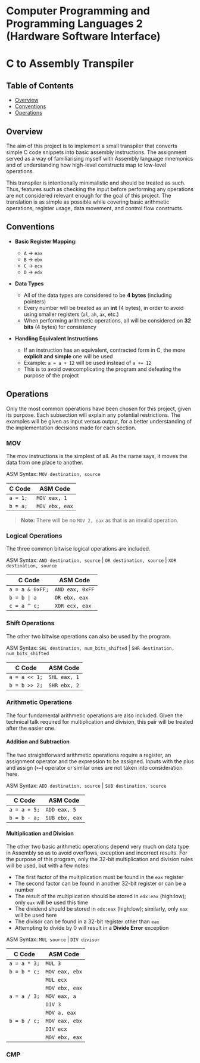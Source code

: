 # Computer Programming and Programming Languages 2 (Hardware Software Interface)
# C to Assembly Transpiler

## Table of Contents

- [Overview](#overview)
- [Conventions](#conventions)
- [Operations](#operations)

## Overview

The aim of this project is to implement a small transpiler that converts simple C code snippets into basic assembly instructions.
The assignment served as a way of familiarising myself with Assembly language mnemonics and of understanding how high-level constructs 
map to low-level operations.

This transpiler is intentionally minimalistic and should be treated as such. Thus, features such as checking
the input before performing any operations are not considered relevant enough for the goal of this project. The translation is 
as simple as possible while covering basic arithmetic operations, register usage, data movement, and control flow constructs.

## Conventions

- **Basic Register Mapping:**
  - `A` → `eax`
  - `B` → `ebx`
  - `C` → `ecx`
  - `D` → `edx`

- **Data Types**
  - All of the data types are considered to be **4 bytes** (including pointers)
  - Every number will be treated as an **int** (4 bytes), in order to avoid using smaller registers (`al`, `ah`, `ax`, etc.)
  - When performing arithmetic operations, all will be considered on **32 bits** (4 bytes) for consistency

- **Handling Equivalent Instructions**
  - If an instruction has an equivalent, contracted form in C, the more **explicit and simple** one will be used
  - Example: `a = a + 12` will be used instead of `a += 12`
  - This is to avoid overcomplicating the program and defeating the purpose of the project

## Operations

Only the most common operations have been chosen for this project, given its purpose. Each subsection will explain any potential restrictions.
The examples will be given as input versus output, for a better understanding of the implementation decisions made for each section.

### MOV

The mov instructions is the simplest of all. As the name says, it moves the data from one place to another.

ASM Syntax: `MOV destination, source`

| **C Code**    | **ASM Code**          |
|------------   |----------------       |
| `a = 1;`      | `MOV eax, 1`          |
| `b = a;`      | `MOV ebx, eax`        |

>**Note:** There will be no `MOV 2, eax` as that is an invalid operation.

### Logical Operations

The three common bitwise logical operations are included.

ASM Syntax: `AND destination, source` | `OR destination, source` | `XOR destination, source`

| **C Code**        | **ASM Code**    |
|------------       |---------------- |
| `a = a & 0xFF;`   | `AND eax, 0xFF` |
| `b = b \| a`      | `OR ebx, eax`   |
| `c = a ^ c;`      | `XOR ecx, eax`  |

### Shift Operations

The other two bitwise operations can also be used by the program.

ASM Syntax: `SHL destination, num_bits_shifted` | `SHR destination, num_bits_shifted`

| **C Code**        | **ASM Code**    |
|-------------      |---------------- |
| `a = a << 1;`     | `SHL eax, 1`    |
| `b = b >> 2;`     | `SHR ebx, 2`    |

### Arithmetic Operations

The four fundamental arithmetic operations are also included. Given the technical talk required for multiplication and division,
this pair will be treated after the easier one.

#### Addition and Subtraction

The two straightforward arithmetic operations require a register, an assignment operator and the expression to be assigned.
Inputs with the plus and assign (`+=`) operator or similar ones are not taken into consideration here.

ASM Syntax: `ADD destination, source` | `SUB destination, source`

| **C Code**        | **ASM Code**      |
|------------       |----------------   |
| `a = a + 5;`      | `ADD eax, 5`      |
| `b = b - a;`      | `SUB ebx, eax`    |

#### Multiplication and Division

The other two basic arithmetic operations depend very much on data type in Assembly so as to avoid overflows, exception and incorrect results.
For the purpose of this program, only the 32-bit multiplication and division rules will be used, but with a few notes:
- The first factor of the multiplication must be found in the `eax` register
- The second factor can be found in another 32-bit register or can be a number
- The result of the multiplication should be stored in `edx:eax` (high:low); only `eax` will be used this time
- The dividend should be stored in `edx:eax` (high:low); similarly, only `eax` will be used here
- The divisor can be found in a 32-bit register other than `eax`
- Attempting to divide by 0 will result in a **Divide Error** exception

ASM Syntax: `MUL source` | `DIV divisor`

| **C Code**        | **ASM Code**    |
|------------       |---------------- |
| `a = a * 3;`      | `MUL 3`         |
| `b = b * c;`      | `MOV eax, ebx`  |
|                   | `MUL ecx`       |
|                   | `MOV ebx, eax`  |
| `a = a / 3;`      | `MOV eax, a`    |
|                   | `DIV 3`         |
|                   | `MOV a, eax`    |
| `b = b / c;`      | `MOV eax, ebx`  |
|                   | `DIV ecx`       |
|                   | `MOV ebx, eax`  |

### CMP
